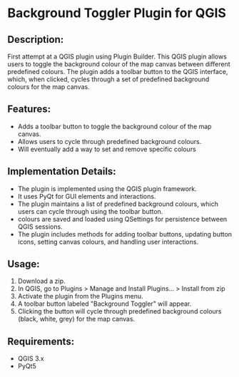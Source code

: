 # Background Toggler Plugin for QGIS

## Description:

First attempt at a QGIS plugin using Plugin Builder.
This QGIS plugin allows users to toggle the background colour of the map canvas between different predefined colours. The plugin adds a toolbar button to the QGIS interface, which, when clicked, cycles through a set of predefined background colours for the map canvas.

## Features:

- Adds a toolbar button to toggle the background colour of the map canvas.
- Allows users to cycle through predefined background colours.
- Will eventually add a way to set and remove specific colours

## Implementation Details:

- The plugin is implemented using the QGIS plugin framework.
- It uses PyQt for GUI elements and interactions.
- The plugin maintains a list of predefined background colours, which users can cycle through using the toolbar button.
- colours are saved and loaded using QSettings for persistence between QGIS sessions.
- The plugin includes methods for adding toolbar buttons, updating button icons, setting canvas colours, and handling user interactions.

## Usage:

1. Download a zip.
2. In QGIS, go to Plugins > Manage and Install Plugins... > Install from zip
3. Activate the plugin from the Plugins menu.
4. A toolbar button labeled "Background Toggler" will appear.
5. Clicking the button will cycle through predefined background colours (black, white, grey) for the map canvas.

## Requirements:

- QGIS 3.x
- PyQt5

